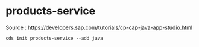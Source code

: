 # products-service

Source : https://developers.sap.com/tutorials/cp-cap-java-app-studio.html


```cds init products-service --add java```



